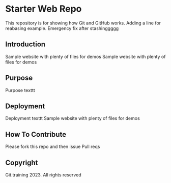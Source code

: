 # Starter Web Repo

This repository is for showing how Git and GitHub works. Adding a line for reabasing example. Emergency fix after stashinggggg

## Introduction

Sample website with plenty of files for demos
Sample website with plenty of files for demos

## Purpose
Purpose texttt
## Deployment
Deployment texttt
Sample website with plenty of files for demos

## How To Contribute 
Please fork this repo and then issue Pull reqs

## Copyright

Git.training 2023. All rights reserved